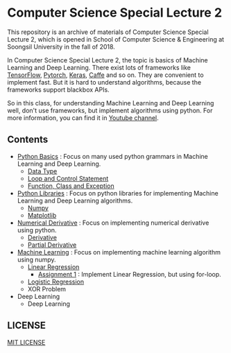 # Computer Science Special Lecture 2

This repository is an archive of materials of Computer Science Special Lecture 2, which is opened in School of Computer Science & Engineering at Soongsil University in the fall of 2018.

In Computer Science Special Lecture 2, the topic is basics of Machine Learning and Deep Learning. There exist lots of frameworks like [TensorFlow](https://github.com/tensorflow), [Pytorch](https://github.com/pytorch), [Keras](https://github.com/keras-team), [Caffe](https://github.com/BVLC/caffe) and so on. They are convenient to implement fast. But it is hard to understand algorithms, because the frameworks support blackbox APIs.

So in this class, for understanding Machine Learning and Deep Learning well, don't use frameworks, but implement algorithms using python. For more information, you can find it in [Youtube channel](https://www.youtube.com/channel/UCZAkjFAaT9gZk-nol6EIX9w).

## Contents

* [Python Basics](python-basics) : Focus on many used python grammars in Machine Learning and Deep Learning.
  * [Data Type](python-basics/lecture01.ipynb)
  * [Loop and Control Statement](python-basics/lecture02.ipynb)
  * [Function, Class and Exception](python-basics/lecture03.ipynb)
* [Python Libraries](python-libs) : Focus on python libraries for implementing Machine Learning and Deep Learning algorithms.
  * [Numpy](python-libs/lecture04.ipynb)
  * [Matplotlib](python-libs/lecture05.ipynb)
* [Numerical Derivative](numerical-derivative) : Focus on implementing numerical derivative using python.
  * [Derivative](numerical-derivative/lecture06.ipynb)
  * [Partial Derivative](numerical-derivative/lecture07.ipynb)
* [Machine Learning](machine-learning) : Focus on implementing machine learning algorithm using numpy.
  * [Linear Regression](machine-learning/lecture08.ipynb)
    * [Assignment 1](machine-learning/assignment1.ipynb) : Implement Linear Regression, but using for-loop.
  * [Logistic Regression](machine-learning/lecture09.ipynb)
  * XOR Problem
* Deep Learning
  * Deep Learning
 
## LICENSE

[MIT LICENSE](LICENSE)
